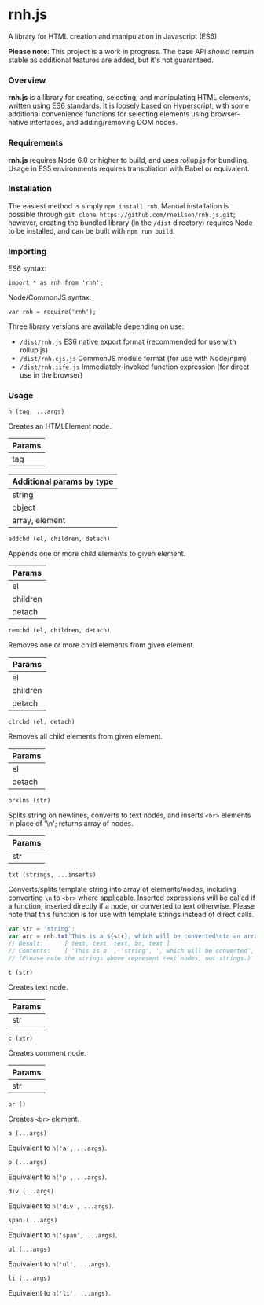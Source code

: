 # rnh.js
A library for HTML creation and manipulation in Javascript (ES6)

**Please note**:
This project is a work in progress. The base API *should* remain stable as additional features are added, but it's not guaranteed.

### Overview

**rnh.js** is a library for creating, selecting, and manipulating HTML elements, written using ES6 standards. It is loosely based on [Hyperscript](https://github.com/dominictarr/hyperscript), with some additional convenience functions for selecting elements using browser-native interfaces, and adding/removing DOM nodes.

### Requirements

**rnh.js** requires Node 6.0 or higher to build, and uses rollup.js for bundling. Usage in ES5 environments requires transpliation with Babel or equivalent.

### Installation

The easiest method is simply `npm install rnh`. Manual installation is possible through `git clone https://github.com/rneilson/rnh.js.git`; however, creating the bundled library (in the `/dist` directory) requires Node to be installed, and can be built with `npm run build`.

### Importing

ES6 syntax:
```
import * as rnh from 'rnh';
```

Node/CommonJS syntax:
```
var rnh = require('rnh');
```

Three library versions are available depending on use:
- `/dist/rnh.js` ES6 native export format (recommended for use with rollup.js)
- `/dist/rnh.cjs.js` CommonJS module format (for use with Node/npm)
- `/dist/rnh.iife.js` Immediately-invoked function expression (for direct use in the browser)

### Usage

`h (tag, ...args)`

Creates an HTMLElement node.

| Params |
| ------ |
| tag | string | Element tag to create (default 'div') |

| Additional params by type |
| ------ |
| string | Class or class list to set on element (multiple args will be concantenated) |
| object | Properties/attributes to set on element; functions will be added as event listeners |
| array, element | Child nodes to insert; argument(s) passed to addchd() |

`addchd (el, children, detach)`

Appends one or more child elements to given element.

| Params |
| ------ |
| el | Element | Element to append child(ren) to |
| children | array, stringish | Child(ren) to append; stringish (includes string, number, boolean) will be added as text nodes |
| detach | boolean | Detach element from DOM before appending child(ren) |

`remchd (el, children, detach)`

Removes one or more child elements from given element.

| Params |
| ------ |
| el | Element | Element to remove child(ren) from |
| children | array, stringish | Child(ren) to remove; stringish will be selected by id |
| detach | boolean | Detach element from DOM before appending child(ren) |

`clrchd (el, detach)`

Removes all child elements from given element.

| Params |
| ------ |
| el | Element | Element to remove child(ren) from |
| detach | boolean | Detach element from DOM before appending child(ren) |

`brklns (str)`

Splits string on newlines, converts to text nodes, and inserts `<br>` elements in place of '\n'; returns array of nodes.

| Params |
| ------ |
| str | string | String to parse |

`txt (strings, ...inserts)`

Converts/splits template string into array of elements/nodes, including converting `\n` to `<br>` where applicable. Inserted expressions will be called if a function, inserted directly if a node, or converted to text otherwise. Please note that this function is for use with template strings instead of direct calls.
```javascript
var str = 'string';
var arr = rnh.txt`This is a ${str}, which will be converted\nto an array of DOM nodes.`;
// Result:		[ text, text, text, br, text ]
// Contents:	[ 'This is a ', 'string', ', which will be converted', <br>, 'to an array of DOM nodes.' ]
// (Please note the strings above represent text nodes, not strings.)
```

`t (str)`

Creates text node.

| Params |
| ------ |
| str | stringish | Content of text node to create |

`c (str)`

Creates comment node.

| Params |
| ------ |
| str | stringish | Content of comment node to create |

`br ()`

Creates `<br>` element.

`a (...args)`

Equivalent to `h('a', ...args)`.

`p (...args)`

Equivalent to `h('p', ...args)`.

`div (...args)`

Equivalent to `h('div', ...args)`.

`span (...args)`

Equivalent to `h('span', ...args)`.

`ul (...args)`

Equivalent to `h('ul', ...args)`.

`li (...args)`

Equivalent to `h('li', ...args)`.

